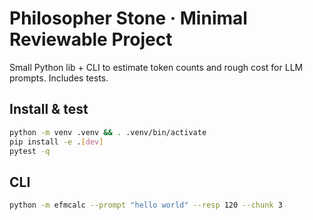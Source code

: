 # Philosopher Stone · Minimal Reviewable Project

Small Python lib + CLI to estimate token counts and rough cost for LLM prompts. Includes tests.

## Install & test
```bash
python -m venv .venv && . .venv/bin/activate
pip install -e .[dev]
pytest -q
```

## CLI
```bash
python -m efmcalc --prompt "hello world" --resp 120 --chunk 3
```
